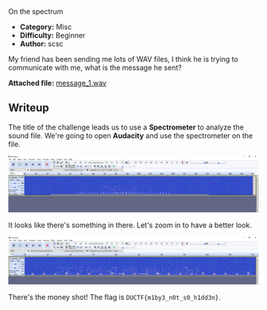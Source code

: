 On the spectrum

- **Category:** Misc
- **Difficulty:** Beginner
- **Author:** scsc

My friend has been sending me lots of WAV files, I think he is trying to communicate with me, what is the message he sent?

**Attached file:** [message_1.wav](./message_1.wav)

## Writeup

The title of the challenge leads us to use a **Spectrometer** to analyze the sound file. We're going to open **Audacity** and use the spectrometer on the file.

![Spectrometer Zoomed out](./spectrometer1.PNG)

It looks like there's something in there. Let's zoom in to have a better look.

![Spectrometer Zoomed out](./spectrometer2.PNG)

There's the money shot! The flag is `DUCTF{m1by3_n0t_s0_h1dd3n}`.